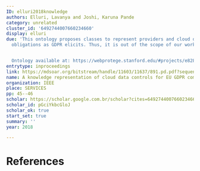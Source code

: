 ```yaml
---
ID: elluri2018knowledge
authors: Elluri, Lavanya and Joshi, Karuna Pande
category: unrelated
cluster_id: '6492744007660234660'
display: elluri
due: 'This ontology proposes classes to represent providers and cloud data consumers''
  obligations as GDPR elicits. Thus, it is out of the scope of our work.


  Ontology available at: https://webprotege.stanford.edu/#projects/e8283240-7b78-462f-8e98-0410ef033621/edit/Classes'
entrytype: inproceedings
link: https://mdsoar.org/bitstream/handle/11603/11637/891.pd.pdf?sequence=1&isAllowed=y
name: A knowledge representation of cloud data controls for EU GDPR compliance
organization: IEEE
place: SERVICES
pp: 45--46
scholar: https://scholar.google.com.br/scholar?cites=6492744007660234660&as_sdt=2005&sciodt=0,5&hl=en
scholar_id: pGciYkbcGloJ
scholar_ok: true
start_set: true
summary: ''
year: 2018

---
```


# References

